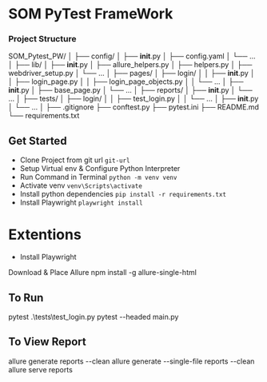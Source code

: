 # SOM PyTest FrameWork

### Project Structure
SOM_Pytest_PW/
│
├── config/
│   ├── __init__.py
│   ├── config.yaml
│   └── ...
│
├── lib/
│   ├── __init__.py
│   ├── allure_helpers.py
│   ├── helpers.py
│   ├── webdriver_setup.py
│   └── ...
│
├── pages/
│   ├── login/
│   │   ├── __init__.py
│   │   ├── login_page.py
│   │   ├── login_page_objects.py
│   │   └── ...
│   ├── __init__.py
│   ├── base_page.py
│   └── ...
│
├── reports/
│   ├── __init__.py
│   └── ...
│
├── tests/
│   ├── login/
│   │   ├── test_login.py
│   │   └── ...
│   ├── __init__.py
│   └── ...
│
├── .gitignore
├── conftest.py
├── pytest.ini
├── README.md
└── requirements.txt

## Get Started

- Clone Project from git url `git-url`
- Setup Virtual env & Configure Python Interpreter
- Run Command in Terminal `python -m venv venv`
- Activate venv `venv\Scripts\activate`
- Install python dependencies `pip install -r requirements.txt`
- Install Playwright `playwright install`

# Extentions
- Install Playwright

Download & Place Allure 
npm install -g allure-single-html

## To Run
 pytest  .\tests\test_login.py
 pytest --headed main.py

## To View Report
allure generate reports --clean 
allure generate --single-file reports --clean
allure serve reports 
